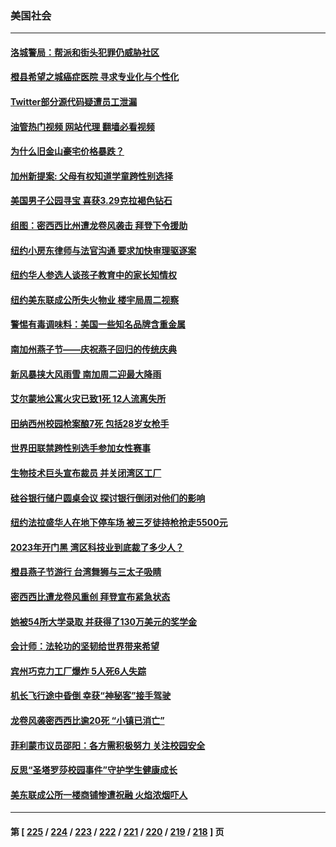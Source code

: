 ### 美国社会
---
#### [洛城警局：帮派和街头犯罪仍威胁社区](../../pages/ncid1078160/n13960754.md?03300045) 
#### [橙县希望之城癌症医院 寻求专业化与个性化](../../pages/ncid1078160/n13960676.md?03300045) 
#### [Twitter部分源代码疑遭员工泄漏](../../pages/ncid1078160/n13960680.md?03300045) 
#### [油管热门视频 网站代理 翻墙必看视频](http://138.2.39.72:81/youtube.html?epic-marker?03300045)
#### [为什么旧金山豪宅价格暴跌？](../../pages/ncid1078160/n13960677.md?03300045) 
#### [加州新提案: 父母有权知道学童跨性别选择](../../pages/ncid1078160/n13960642.md?03300045) 
#### [美国男子公园寻宝 喜获3.29克拉褐色钻石](../../pages/ncid1078160/n13960001.md?03300045) 
#### [组图：密西西比州遭龙卷风袭击 拜登下令援助](../../pages/ncid1078160/n13960233.md?03300045) 
#### [纽约小房东律师与法官沟通 要求加快审理驱逐案](../../pages/ncid1078160/n13960046.md?03300045) 
#### [纽约华人参选人谈孩子教育中的家长知情权](../../pages/ncid1078160/n13960068.md?03300045) 
#### [纽约美东联成公所失火物业 楼宇局周二视察](../../pages/ncid1078160/n13960030.md?03300045) 
#### [警惕有毒调味料：美国一些知名品牌含重金属](../../pages/ncid1078160/n13959928.md?03300045) 
#### [南加州燕子节——庆祝燕子回归的传统庆典](../../pages/ncid1078160/n13959916.md?03300045) 
#### [新风暴挟大风雨雪 南加周二迎最大降雨](../../pages/ncid1078160/n13959884.md?03300045) 
#### [艾尔蒙地公寓火灾已致1死 12人流离失所](../../pages/ncid1078160/n13959837.md?03300045) 
#### [田纳西州校园枪案酿7死 包括28岁女枪手](../../pages/ncid1078160/n13959820.md?03300045) 
#### [世界田联禁跨性别选手参加女性赛事](../../pages/ncid1078160/n13959689.md?03300045) 
#### [生物技术巨头宣布裁员 并关闭湾区工厂](../../pages/ncid1078160/n13959413.md?03300045) 
#### [硅谷银行储户圆桌会议 探讨银行倒闭对他们的影响](../../pages/ncid1078160/n13959388.md?03300045) 
#### [纽约法拉盛华人在地下停车场  被三歹徒持枪抢走5500元](../../pages/ncid1078160/n13959366.md?03300045) 
#### [2023年开门黑  湾区科技业到底裁了多少人？](../../pages/ncid1078160/n13959378.md?03300045) 
#### [橙县燕子节游行 台湾舞狮与三太子吸睛](../../pages/ncid1078160/n13959260.md?03300045) 
#### [密西西比遭龙卷风重创 拜登宣布紧急状态](../../pages/ncid1078160/n13958862.md?03300045) 
#### [她被54所大学录取 并获得了130万美元的奖学金](../../pages/ncid1078160/n13958078.md?03300045) 
#### [会计师：法轮功的坚韧给世界带来希望](../../pages/ncid1078160/n13958448.md?03300045) 
#### [宾州巧克力工厂爆炸 5人死6人失踪](../../pages/ncid1078160/n13958395.md?03300045) 
#### [机长飞行途中昏倒 幸获“神秘客”接手驾驶](../../pages/ncid1078160/n13958151.md?03300045) 
#### [龙卷风袭密西西比逾20死 “小镇已消亡”](../../pages/ncid1078160/n13958331.md?03300045) 
#### [菲利蒙市议员邵阳：各方需积极努力 关注校园安全](../../pages/ncid1078160/n13958133.md?03300045) 
#### [反思“圣塔罗莎校园事件”守护学生健康成长](../../pages/ncid1078160/n13958123.md?03300045) 
#### [美东联成公所一楼商铺惨遭祝融 火焰浓烟吓人](../../pages/ncid1078160/n13958094.md?03300045) 

---
#### 第 [ [225](./225.md?03300045) / [224](./224.md?03300045) / [223](./223.md?03300045) / [222](./222.md?03300045) / [221](./221.md?03300045) / [220](./220.md?03300045) / [219](./219.md?03300045) / [218](./218.md?03300045) ] 页
